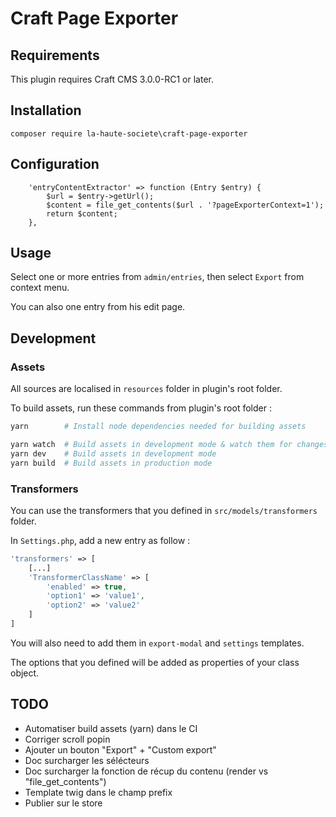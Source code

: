 # Craft Page Exporter

## Requirements

This plugin requires Craft CMS 3.0.0-RC1 or later.

## Installation

`composer require la-haute-societe\craft-page-exporter`


## Configuration

```
    'entryContentExtractor' => function (Entry $entry) {
        $url = $entry->getUrl();
        $content = file_get_contents($url . '?pageExporterContext=1');
        return $content;
    },
```

## Usage

Select one or more entries from `admin/entries`, then select `Export` from context menu.

You can also one entry from his edit page.

## Development

### Assets

All sources are localised in `resources` folder in plugin's root folder.

To build assets, run these commands from plugin's root folder :

```bash
yarn        # Install node dependencies needed for building assets

yarn watch  # Build assets in development mode & watch them for changes
yarn dev    # Build assets in development mode
yarn build  # Build assets in production mode
```

### Transformers

You can use the transformers that you defined in `src/models/transformers` folder.

In `Settings.php`, add a new entry as follow :
```php
'transformers' => [
    [...]
    'TransformerClassName' => [
        'enabled' => true,
        'option1' => 'value1',
        'option2' => 'value2'
    ]
]
```
You will also need to add them in `export-modal` and `settings` templates.

The options that you defined will be added as properties of your class object. 

## TODO

- Automatiser build assets (yarn) dans le CI
- Corriger scroll popin
- Ajouter un bouton "Export" + "Custom export"
- Doc surcharger les sélécteurs
- Doc surcharger la fonction de récup du contenu (render vs "file_get_contents")
- Template twig dans le champ prefix
- Publier sur le store

